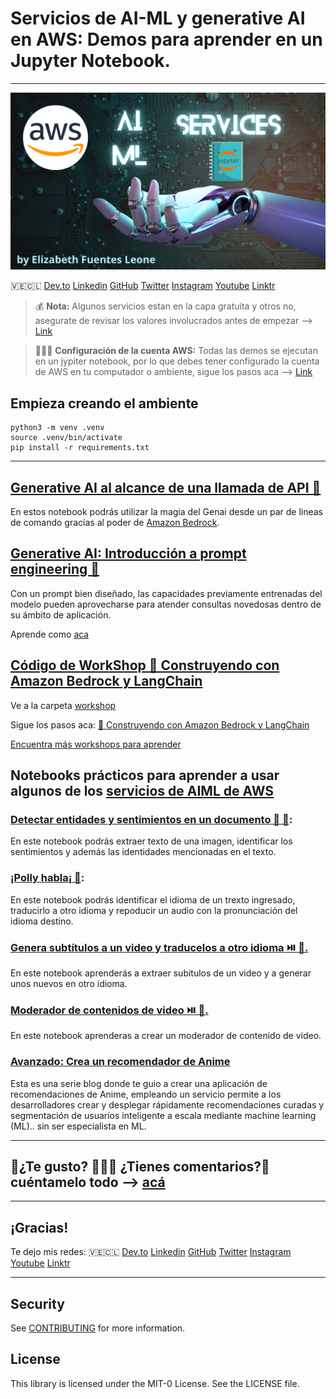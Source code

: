 # Servicios de AI-ML y generative AI en AWS: Demos para aprender en un Jupyter Notebook.

----

![Diagram translator chatbot app"](images/portada.png)


🇻🇪🇨🇱 [Dev.to](https://dev.to/elizabethfuentes12) [Linkedin](https://www.linkedin.com/in/lizfue/) [GitHub](https://github.com/elizabethfuentes12/) [Twitter](https://twitter.com/elizabethfue12) [Instagram](https://www.instagram.com/elifue.tech) [Youtube](https://www.youtube.com/channel/UCr0Gnc-t30m4xyrvsQpNp2Q)
[Linktr](https://linktr.ee/elizabethfuentesleone)

> 💰 **Nota:** Algunos servicios estan en la capa gratuita y otros no, asegurate de revisar los valores involucrados antes de empezar --> [Link](https://aws.amazon.com/es/free/?all-free-tier.sort-by=item.additionalFields.SortRank&all-free-tier.sort-order=asc&awsf.Free%20Tier%20Types=*all&awsf.Free%20Tier%20Categories=*all)

> 👷🏻‍♀️ **Configuración de la cuenta AWS:** Todas las demos se ejecutan en un jypiter notebook, por lo que debes tener configurado la cuenta de AWS en tu computador o ambiente, sigue los pasos aca --> [Link](https://docs.aws.amazon.com/es_es/cli/latest/userguide/cli-configure-files.html#:~:text=export%20AWS_PROFILE%3Duser1-,Definir%20y%20ver%20las%20opciones%20de%20configuraci%C3%B3n%20mediante%20comandos,-Hay%20varias%20formas)

## Empieza creando el ambiente

```
python3 -m venv .venv
source .venv/bin/activate
pip install -r requirements.txt
```
----
## [Generative AI al alcance de una llamada de API 🚀](https://github.com/elizabethfuentes12/aws-aiml-demo/tree/main/notebooks/amazon-bedrock-demo)
En estos notebook podrás utilizar la magia del Genai desde un par de lineas de comando gracias al poder de [Amazon Bedrock](https://aws.amazon.com/es/bedrock/). 

## [Generative AI: Introducción a prompt engineering 🚀](https://github.com/elizabethfuentes12/aws-aiml-demo/tree/main/notebooks/prompt-engineering-best-practices)

Con un prompt bien diseñado, las capacidades previamente entrenadas del modelo pueden aprovecharse para atender consultas novedosas dentro de su ámbito de aplicación. 

Aprende como [aca](https://github.com/elizabethfuentes12/aws-aiml-demo/tree/main/notebooks/prompt-engineering-best-practices)

## [Código de WorkShop 🧱 Construyendo con Amazon Bedrock y LangChain](https://catalog.workshops.aws/building-with-bedrock-and-langchain/es-US)

Ve a la carpeta [workshop](https://github.com/elizabethfuentes12/aws-aiml-demo/tree/main/workshop)

Sigue los pasos aca: [🧱 Construyendo con Amazon Bedrock y LangChain](https://catalog.workshops.aws/building-with-bedrock-and-langchain/es-US)

[Encuentra más workshops para aprender](https://workshops.aws/card/amazon%20bedrock)

## Notebooks prácticos para aprender a usar algunos de los [servicios de AIML de AWS](https://aws.amazon.com/machine-learning/)

### [Detectar entidades y sentimientos en un documento 🔎 📄](https://github.com/elizabethfuentes12/aws-aiml-demo/blob/main/notebooks/detecting-entities-and-sentiment-from-a-document.ipynb):
En este notebook podrás extraer texto de una imagen, identificar los sentimientos  y además las identidades mencionadas en el texto. 

### [¡Polly habla¡ 🦜](https://github.com/elizabethfuentes12/aws-aiml-demo/blob/main/notebooks/amazon_translate_polly.ipynb):
En este notebook podrás identificar el idioma de un trexto ingresado, traducirlo a otro idioma y repoducir un audio con la pronunciación del idioma destino. 

### [Genera subtítulos a un video y traducelos a otro idioma ⏯️ 🍿.](https://github.com/elizabethfuentes12/aws-aiml-demo/blob/main/notebooks/crea_subtitulos.ipynb)
En este notebook aprenderás a extraer subitulos de un video y a generar unos nuevos en otro idioma. 

### [Moderador de contenidos de video ⏯️ 🔫.](https://github.com/elizabethfuentes12/aws-aiml-demo/blob/main/notebooks/moderador_contenido.ipynb)
En este notebook aprenderas a crear un moderador de contenido de video.

### [Avanzado: Crea un recomendador de Anime](https://aws.amazon.com/es/blogs/aws-spanish/como-crear-un-modelo-de-recomendacion-basado-en-machine-learning/)
Esta es una serie blog donde te guio a crear una aplicación de recomendaciones de Anime, empleando un servicio permite a los desarrolladores crear y desplegar rápidamente recomendaciones curadas y segmentación de usuarios inteligente a escala mediante machine learning (ML).. sin ser especialista en ML. 

----

## 🚨¿Te gusto? 👩🏻‍💻 ¿Tienes comentarios?🎤 cuéntamelo todo --> [acá](https://www.pulse.aws/survey/WC6WAFGM)

----

## ¡Gracias!

Te dejo mis redes: 
🇻🇪🇨🇱 [Dev.to](https://dev.to/elizabethfuentes12) [Linkedin](https://www.linkedin.com/in/lizfue/) [GitHub](https://github.com/elizabethfuentes12/) [Twitter](https://twitter.com/elizabethfue12) [Instagram](https://www.instagram.com/elifue.tech) [Youtube](https://www.youtube.com/channel/UCr0Gnc-t30m4xyrvsQpNp2Q)
[Linktr](https://linktr.ee/elizabethfuentesleone)

---

## Security

See [CONTRIBUTING](CONTRIBUTING.md#security-issue-notifications) for more information.

## License

This library is licensed under the MIT-0 License. See the LICENSE file.
